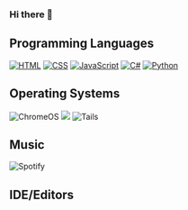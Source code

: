 ### Hi there 👋

<h2>Programming Languages</h2>
<p>
  <a href="https://github.com/search?q=user%3Amarco-cuconato+language%3Ahtml"><img alt="HTML" src="https://img.shields.io/badge/HTML-E34F26.svg?logo=html5&logoColor=white"></a>
  <a href="https://github.com/search?q=user%3Amarco-cuconato+language%3Acss"><img alt="CSS" src="https://img.shields.io/badge/CSS-1572B6.svg?logo=css3&logoColor=white"></a>
  <a href="https://github.com/search?q=user%3Amarco-cuconato+language%3Ajavascript"><img alt="JavaScript" src="https://img.shields.io/badge/JavaScript-F7DF1E.svg?logo=javascript&logoColor=black"></a>
  <a href="https://github.com/search?q=user%3Amarco-cuconato+language%3Acsharp"><img alt="C#" src="https://custom-icon-badges.herokuapp.com/badge/C%23-68217A.svg?logo=cs2&logoColor=white"></a>
  <a href="https://github.com/search?q=user%3Amarco-cuconato+language%3Apython"><img alt="Python" src="https://custom-icon-badges.herokuapp.com/badge/Python-3670A0.svg?logo=Python&logoColor=ffdd54"></a>
</p>

<h2>Operating Systems</h2>
<p>
  <img src="https://img.shields.io/badge/chrome%20os-3d89fc?logo=google%20chrome&logoColor=white" alt="ChromeOS">
  <img src="https://img.shields.io/badge/Linux%20os-FCC624?&badge&logo=linux&logoColor=black"> 
  <img src="https://img.shields.io/badge/Tails%20os-56347C?&badge&logo=tails&logoColor=white" alt="Tails">
</p>

<h2>Music</h2>
<p>
  <img src="https://img.shields.io/badge/Spotify-1ED760?&badge&logo=spotify&logoColor=white"  alt="Spotify">
</p>

<h2>IDE/Editors</h2>
<p>
 <img src="https://img.shields.io/badge/VIM-%2311AB00.svg?style=for-the-badge&logo=vim&logoColor=white)https://img.shields.io/badge/VIM-%2311AB00.svg?style=for-the-badge&logo=vim&logoColor=white
</p>
